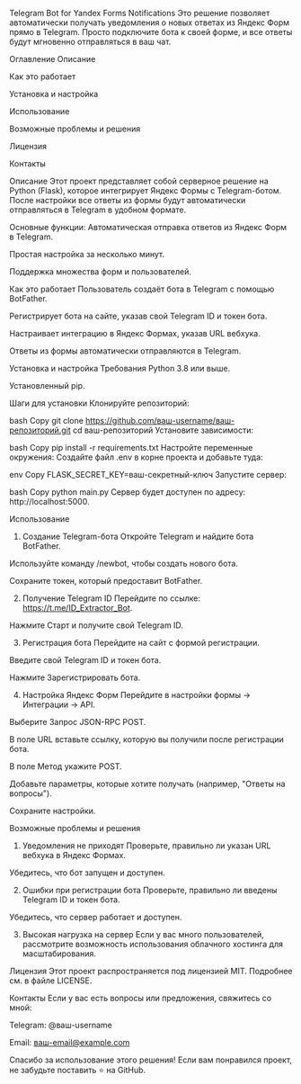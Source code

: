 Telegram Bot for Yandex Forms Notifications
Это решение позволяет автоматически получать уведомления о новых ответах из Яндекс Форм прямо в Telegram. Просто подключите бота к своей форме, и все ответы будут мгновенно отправляться в ваш чат.

Оглавление
Описание

Как это работает

Установка и настройка

Использование

Возможные проблемы и решения

Лицензия

Контакты

Описание
Этот проект представляет собой серверное решение на Python (Flask), которое интегрирует Яндекс Формы с Telegram-ботом. После настройки все ответы из формы будут автоматически отправляться в Telegram в удобном формате.

Основные функции:
Автоматическая отправка ответов из Яндекс Форм в Telegram.

Простая настройка за несколько минут.

Поддержка множества форм и пользователей.

Как это работает
Пользователь создаёт бота в Telegram с помощью BotFather.

Регистрирует бота на сайте, указав свой Telegram ID и токен бота.

Настраивает интеграцию в Яндекс Формах, указав URL вебхука.

Ответы из формы автоматически отправляются в Telegram.

Установка и настройка
Требования
Python 3.8 или выше.

Установленный pip.

Шаги для установки
Клонируйте репозиторий:

bash
Copy
git clone https://github.com/ваш-username/ваш-репозиторий.git
cd ваш-репозиторий
Установите зависимости:

bash
Copy
pip install -r requirements.txt
Настройте переменные окружения:
Создайте файл .env в корне проекта и добавьте туда:

env
Copy
FLASK_SECRET_KEY=ваш-секретный-ключ
Запустите сервер:

bash
Copy
python main.py
Сервер будет доступен по адресу: http://localhost:5000.

Использование
1. Создание Telegram-бота
Откройте Telegram и найдите бота BotFather.

Используйте команду /newbot, чтобы создать нового бота.

Сохраните токен, который предоставит BotFather.

2. Получение Telegram ID
Перейдите по ссылке: https://t.me/ID_Extractor_Bot.

Нажмите Старт и получите свой Telegram ID.

3. Регистрация бота
Перейдите на сайт с формой регистрации.

Введите свой Telegram ID и токен бота.

Нажмите Зарегистрировать бота.

4. Настройка Яндекс Форм
Перейдите в настройки формы → Интеграции → API.

Выберите Запрос JSON-RPC POST.

В поле URL вставьте ссылку, которую вы получили после регистрации бота.

В поле Метод укажите POST.

Добавьте параметры, которые хотите получать (например, "Ответы на вопросы").

Сохраните настройки.

Возможные проблемы и решения
1. Уведомления не приходят
Проверьте, правильно ли указан URL вебхука в Яндекс Формах.

Убедитесь, что бот запущен и доступен.

2. Ошибки при регистрации бота
Проверьте, правильно ли введены Telegram ID и токен бота.

Убедитесь, что сервер работает и доступен.

3. Высокая нагрузка на сервер
Если у вас много пользователей, рассмотрите возможность использования облачного хостинга для масштабирования.

Лицензия
Этот проект распространяется под лицензией MIT. Подробнее см. в файле LICENSE.

Контакты
Если у вас есть вопросы или предложения, свяжитесь со мной:

Telegram: @ваш-username

Email: ваш-email@example.com

Спасибо за использование этого решения!
Если вам понравился проект, не забудьте поставить ⭐️ на GitHub.
